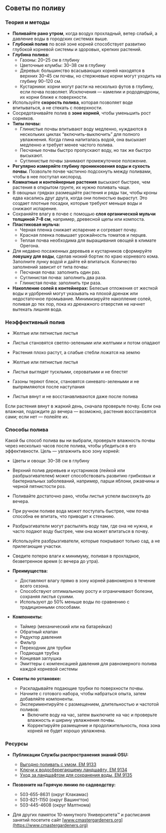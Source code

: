 ## Советы по поливу

### Теория и методы

- **Поливайте рано утром**, когда воздух прохладный, ветер слабый, а давление воды в городских системах выше.
- **Глубокий полив** по всей зоне корней способствует развитию глубокой корневой системы и здоровых, крепких растений.
- **Глубина полива:**
  - Газоны: 20–25 см в глубину
  - Цветочные клумбы: 30–38 см в глубину
  - Деревья: большинство всасывающих корней находятся в верхних 30–45 см почвы, но стержневые корни могут уходить на глубину 90–120 см.
  - Кустарники: корни могут расти на несколько футов в глубину, если почва позволяет. Исключения — камелии и рододендроны, их корни ближе к поверхности.
- Используйте **скорость полива**, которая позволяет воде впитываться, а не стекать с поверхности.
- Сосредотачивайте полив в **зоне корней**, чтобы уменьшить рост сорняков.
- **Типы почвы:**
  - Глинистые почвы впитывают воду медленно, нуждаются в нескольких циклах “включить-выключить” для полного увлажнения. Когда глина напиталась водой, она высыхает медленно и требует менее частого полива.
  - Песчаные почвы быстро пропускают воду, но так же быстро высыхают.
  - Суглинистые почвы занимают промежуточное положение.
- **Регулярно измеряйте глубину проникновения воды и сухость почвы**. Позвольте почве частично подсохнуть между поливами, чтобы в нее поступал кислород.
- **Комнатные и контейнерные растения** высыхают быстрее, чем растения в открытом грунте, их нужно поливать чаще.
- В овощных грядках размещайте растения и ряды так, чтобы кроны едва касались друг друга, когда они полностью вырастут. Это создает плотные посадки, которые требуют меньше воды и снижают испарение.
- Сохраняйте влагу в почве с помощью **слоя органической мульчи толщиной 7–8 см**, например, древесной щепы или компоста.
- **Пластиковая мульча:**
  - Черная пленка снижает испарение и согревает почву.
  - Красная пленка повышает урожайность томатов и перцев.
  - Теплая почва необходима для выращивания овощей в климате Орегона.
- Для недавно посаженных деревьев и кустарников сформируйте **ловушку для воды**, сделав низкий бортик по краю корневого кома. Заполните лунку водой и дайте ей впитаться. Количество заполнений зависит от типа почвы:
  - Песчаная почва: заполнить один раз.
  - Суглинистая почва: заполнить два раза.
  - Глинистая почва: заполнить три раза.
- **Накопление солей в контейнерах:** Белесые отложения от жесткой воды и удобрений могут указывать на плохой дренаж или недостаточное промывание. Минимизируйте накопление солей, поливая до тех пор, пока из дренажного отверстия не начнет вытекать лишняя вода.

### Неэффективный полив


- Желтые или пятнистые листья
- Листья становятся светло-зелеными или желтыми и потом опадают
- Растения плохо растут, а слабые стебли ложатся на землю


- Желтые или пятнистые листья
- Листья выглядят тусклыми, сероватыми и не блестят
- Газоны теряют блеск, становятся синевато-зелеными и не выпрямляются после наступания
- Листья вянут и не восстанавливаются даже после полива

Если растения вянут в жаркий день, сначала проверьте почву. Если она влажная, подождите до вечера — возможно, растения восстановятся сами; если нет — полейте их.

### Способы полива

Какой бы способ полива вы ни выбрали, проверьте влажность почвы через несколько часов после полива, чтобы убедиться в его эффективности. Цель — увлажнить всю зону корней:

- Цветы и овощи: 30–38 см в глубину


- Верхний полив деревьев и кустарников (лейкой или разбрызгивателем) может способствовать развитию грибковых и бактериальных заболеваний, например, парши яблони, ржавчины и черной пятнистости роз.
- Поливайте достаточно рано, чтобы листья успели высохнуть до вечера.


- При ручном поливе вода может поступать быстрее, чем почва способна ее впитать, что приводит к стеканию.


- Разбрызгиватели могут распылять воду там, где она не нужна, и часто подают воду быстрее, чем она может впитаться в почву.
- Используйте разбрызгиватели, которые покрывают только сад, а не прилегающие участки.
- Сведите потерю влаги к минимуму, поливая в прохладное, безветренное время (с вечера до утра).


- **Преимущества:**
  - Доставляют влагу прямо в зону корней равномерно в течение всего сезона.
  - Способствуют оптимальному росту и ограничивают болезни, сохраняя листья сухими.
  - Используют до 50% меньше воды по сравнению с традиционными способами.
- **Компоненты:**
  - Таймер (механический или на батарейках)
  - Обратный клапан
  - Редуктор давления
  - Фильтр
  - Переходник для трубки
  - Подающая трубка
  - Концевая заглушка
  - Эмиттеры с компенсацией давления для равномерного полива каждой корневой системы
- **Советы по установке:**
  - Раскладывайте подающие трубки по поверхности почвы.
  - Начните с готового набора, чтобы набраться опыта, затем добавляйте компоненты.
  - Экспериментируйте с размещением, длительностью и частотой поливов:
    - Включите воду на час, затем выключите на час и проверьте влажность и ширину увлажнения почвы.
    - Корректируйте размещение и продолжительность, пока зона корней не будет хорошо увлажнена.

### Ресурсы

- **Публикации Службы распространения знаний OSU:**
  - [Выгодно поливать с умом, EM 9133](https://catalog.extension.oregonstate.edu/)
  - [Ключи к водосберегающему ландшафту, EM 9134](https://catalog.extension.oregonstate.edu/)
  - [Уход за ландшафтом для сохранения воды, EM 9135](https://catalog.extension.oregonstate.edu/)


- **Позвоните на Горячую линию по садоводству:**
  - 503-655-8631 (округ Клакамас)
  - 503-821-1150 (округ Вашингтон)
  - 503-445-4608 (округ Малтнома)
- Для других памяток 10-минутного Университета™ и расписания занятий посетите сайт [www.cmastergardeners.org](https://www.cmastergardeners.org)
